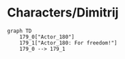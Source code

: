 # Characters/Dimitrij


```mermaid
graph TD
    179_0["Actor_180"]
    179_1["Actor_180: For freedom!"]
    179_0 --> 179_1
```